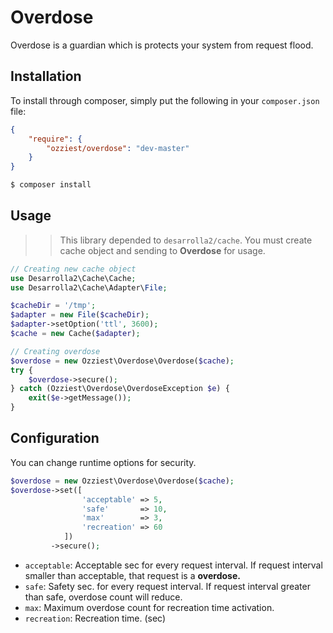# Overdose 

Overdose is a guardian which is protects your system from request flood. 

## Installation

To install through composer, simply put the following in your `composer.json` file:

```json
{
    "require": {
        "ozziest/overdose": "dev-master"
    }
}
```

```bash 
$ composer install
```

## Usage

>> This library depended to `desarrolla2/cache`. You must create cache object
>> and sending to **Overdose** for usage. 

```php
// Creating new cache object
use Desarrolla2\Cache\Cache;
use Desarrolla2\Cache\Adapter\File;

$cacheDir = '/tmp';
$adapter = new File($cacheDir);
$adapter->setOption('ttl', 3600);
$cache = new Cache($adapter);

// Creating overdose
$overdose = new Ozziest\Overdose\Overdose($cache);
try {
    $overdose->secure();
} catch (Ozziest\Overdose\OverdoseException $e) {
    exit($e->getMessage());
}

```

## Configuration

You can change runtime options for security.

```php
$overdose = new Ozziest\Overdose\Overdose($cache);
$overdose->set([
                'acceptable' => 5,
                'safe'       => 10,
                'max'        => 3,
                'recreation' => 60
            ]) 
         ->secure();
```

* `acceptable`: Acceptable sec for every request interval. If request interval smaller than acceptable, that request is a **overdose.**
* `safe`: Safety sec. for every request interval. If request interval greater than safe, overdose count will reduce.
* `max`: Maximum overdose count for recreation time activation.
* `recreation`: Recreation time. (sec)



